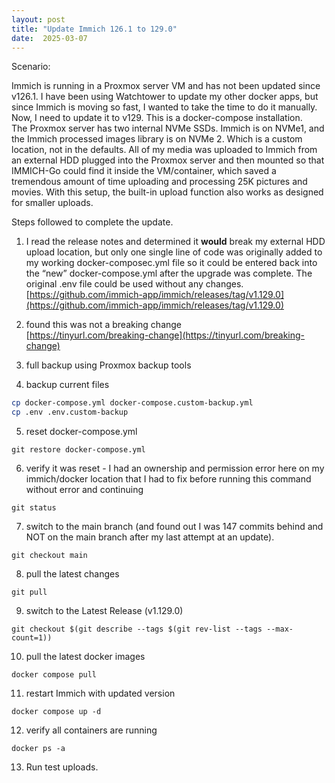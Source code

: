 ```yaml
---
layout: post
title: "Update Immich 126.1 to 129.0"
date:  2025-03-07
---
```


Scenario:  												

Immich is running in a Proxmox server VM and has not been updated since v126.1.  I have been using Watchtower to update my other docker apps, but since Immich is moving so fast, I wanted to take the time to do it manually.  Now, I need to update it to v129. This is a docker-compose installation.    
The Proxmox server has two internal NVMe SSDs.  Immich is on NVMe1, and the Immich processed images library is on NVMe 2. Which is a custom location, not in the defaults. All of my media was uploaded to Immich from an external HDD plugged into the Proxmox server and then mounted so that IMMICH-Go could find it inside the VM/container, which saved a tremendous amount of time uploading and processing 25K pictures and movies.  With this setup, the built-in upload function also works as designed for smaller uploads.  

Steps followed to complete the update.

1) I read the release notes and determined it **would** break my external HDD upload location, but only one single line of code was originally added to my working docker-composec.yml file so it could be entered back into the “new” docker-compose.yml after the upgrade was complete. The original .env file could be used without any changes.    
[https://github.com/immich-app/immich/releases/tag/v1.129.0](https://github.com/immich-app/immich/releases/tag/v1.129.0)

2) found this was not a breaking change  
[https://tinyurl.com/breaking-change](https://tinyurl.com/breaking-change)

3) full backup using Proxmox backup tools  
4) backup current files  
```bash  
cp docker-compose.yml docker-compose.custom-backup.yml  
cp .env .env.custom-backup  
```  
5) reset docker-compose.yml  
```  
git restore docker-compose.yml  
```  
6) verify it was reset - I had an ownership and permission error here on my immich/docker location that I had to fix before running this command without error and continuing   
```  
git status

```  
7) switch to the main branch (and found out I was 147 commits behind and NOT on the main branch after my last attempt at an update).    
```  
git checkout main  
```  
8) pull the latest changes  
```  
git pull  
```  
9) switch to the Latest Release (v1.129.0)  
```  
git checkout $(git describe --tags $(git rev-list --tags --max-count=1))  
```  
10) pull the latest docker images  
```  
docker compose pull  
```  
11) restart Immich with updated version  
```  
docker compose up -d  
```  
12) verify all containers are running  
```  
docker ps -a  
```  
13) Run test uploads.  


